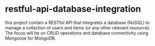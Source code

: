# restful-api-database-integration
this project contain a RESTful API that integrates a database (NoSQL) to manage a collection of users and items (or any other relevant resource). The focus will be on CRUD operations and database connectivity using Mongoose for MongoDB.

